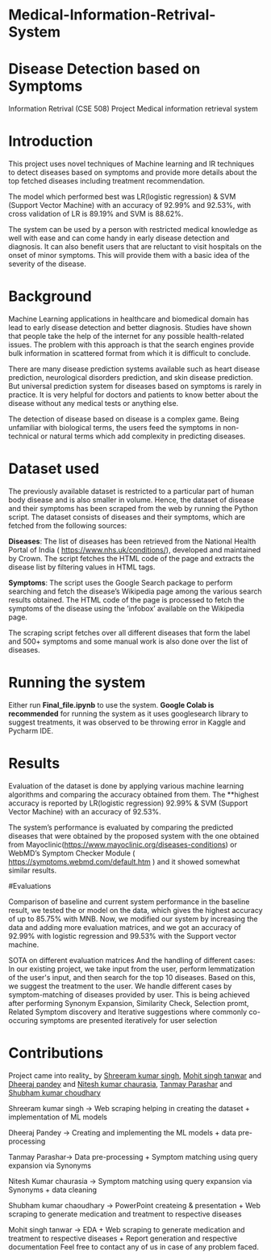 # Medical-Information-Retrival-System

# Disease Detection based on Symptoms
Information Retrival (CSE 508) Project
Medical information retrieval system 

# Introduction
This project uses novel techniques of Machine learning and IR techniques to detect diseases based on symptoms and provide more details about the top fetched diseases including treatment recommendation.

The model which performed best was  LR(logistic regression) & SVM (Support Vector Machine) with an accuracy of 92.99% and 92.53%, with cross validation of LR is 89.19% and SVM is 88.62%.

The system can be used by a person with restricted medical knowledge as well with ease and can come handy in early disease detection and diagnosis. It can also benefit users that are reluctant to visit hospitals on the onset of minor symptoms. This will provide them with a basic idea of the severity of the disease.

# Background
Machine Learning applications in healthcare and biomedical domain has lead to early disease detection and better diagnosis. Studies have shown that people take the help of the internet for any possible health-related issues. The problem with this approach is that the search engines provide bulk information in scattered format from which it is difficult to conclude.

There are many disease prediction systems available such as heart disease prediction, neurological disorders prediction, and skin disease prediction. But universal prediction system for diseases based on symptoms is rarely in practice. It is very helpful for doctors and patients to know better about the disease without any medical tests or anything else.

The detection of disease based on disease is a complex game. Being unfamiliar with biological terms, the users feed the symptoms in non-technical or natural terms which add complexity in predicting diseases.

# Dataset used

The previously available dataset is restricted to a particular part of human body disease and is also smaller in volume. Hence, the dataset of disease and their symptoms has been scraped from the web by running the Python script. The dataset consists of diseases and their symptoms, which are fetched from the following sources:

**Diseases**: The list of diseases has been retrieved from the National Health Portal of India ( https://www.nhs.uk/conditions/), developed and maintained by Crown. The script fetches the HTML code of the page and extracts the disease list by filtering values in HTML tags.

**Symptoms**: The script uses the Google Search package to perform searching and fetch the disease’s Wikipedia page among the various search results obtained. The HTML code of the page is processed to fetch the symptoms of the disease using the ’infobox’ available on the Wikipedia page.

The scraping script fetches over all different diseases that form the label and 500+ symptoms and some manual work is also done over the list of diseases.

# Running the system

Either run **Final_file.ipynb** to use the system. **Google Colab is recommended** for running the system as it uses googlesearch library to suggest treatments, it was observed to be throwing error in Kaggle and Pycharm IDE.

# Results

Evaluation of the dataset is done by applying various machine learning algorithms and comparing the accuracy obtained from them. The **highest accuracy is reported by LR(logistic regression) 92.99% & SVM (Support Vector Machine) with an accuracy of 92.53%.

The system’s performance is evaluated by comparing the predicted diseases that were obtained by the proposed system with the one obtained from Mayoclinic(https://www.mayoclinic.org/diseases-conditions) or WebMD’s Symptom Checker Module ( https://symptoms.webmd.com/default.htm ) and it showed somewhat similar results.

#Evaluations

Comparison of baseline and  current system performance
in the baseline result, we tested the or model on the data, which gives the highest accuracy of up to 85.75% with MNB. Now, we modified our system by increasing the data and adding more evaluation matrices, and we got an accuracy of 92.99% with logistic regression and  99.53% with the Support vector machine.


SOTA on different evaluation matrices And the handling of different cases:
In our existing project, we take input from the user, perform lemmatization of the user's input, and then search for the top 10 diseases. Based on this, we suggest the treatment to the user. We handle different cases by symptom-matching of diseases provided by user. This is being achieved after performing Synonym Expansion, Similarity Check, Selection promt, Related Symptom discovery and Iterative suggestions where commonly co-occuring symptoms are presented iteratively for user selection

# Contributions

Project came into reality_ by [Shreeram kumar singh](shreeram23091@iiitd.ac.in), [Mohit singh tanwar](Mohit23127@iiitd.ac.in) and [Dheeraj pandey](dheeraj23034@iiitd.ac.in) and [Nitesh kumar chaurasia](nitesh23053@iiitd.ac.in), [Tanmay Parashar](tanmay23100@iiitd.ac.in) and [Shubham kumar choudhary](shubham23093@iiitd.ac.in)

Shreeram kumar singh -> Web scraping helping in creating the dataset + implementation of ML models

Dheeraj Pandey -> Creating and implementing the ML models + data pre-processing 

Tanmay Parashar-> Data pre-processing + Symptom matching using query expansion via Synonyms

Nitesh Kumar chaurasia -> Symptom matching using query expansion via Synonyms + data cleaning 

Shubham kumar chaoudhary -> PowerPoint createing & presentation + Web scraping to generate medication and treatment to respective diseases 

Mohit singh tanwar -> EDA + Web scraping to generate medication and treatment to respective diseases + Report generation and respective documentation
Feel free to contact any of us in case of any problem faced.
